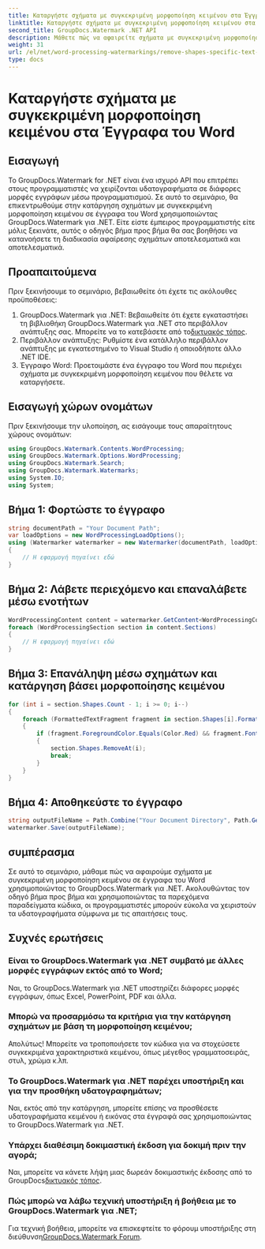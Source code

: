 ```yaml
---
title: Καταργήστε σχήματα με συγκεκριμένη μορφοποίηση κειμένου στα Έγγραφα του Word
linktitle: Καταργήστε σχήματα με συγκεκριμένη μορφοποίηση κειμένου στα Έγγραφα του Word
second_title: GroupDocs.Watermark .NET API
description: Μάθετε πώς να αφαιρείτε σχήματα με συγκεκριμένη μορφοποίηση κειμένου σε έγγραφα του Word χρησιμοποιώντας το GroupDocs.Watermark για .NET. Ακολουθήστε τον οδηγό μας για αποτελεσματικό χειρισμό των υδατογραφημάτων.
weight: 31
url: /el/net/word-processing-watermarkings/remove-shapes-specific-text-formatting-word-docs/
type: docs
---
```

# Καταργήστε σχήματα με συγκεκριμένη μορφοποίηση κειμένου στα Έγγραφα του Word

## Εισαγωγή
Το GroupDocs.Watermark for .NET είναι ένα ισχυρό API που επιτρέπει στους προγραμματιστές να χειρίζονται υδατογραφήματα σε διάφορες μορφές εγγράφων μέσω προγραμματισμού. Σε αυτό το σεμινάριο, θα επικεντρωθούμε στην κατάργηση σχημάτων με συγκεκριμένη μορφοποίηση κειμένου σε έγγραφα του Word χρησιμοποιώντας GroupDocs.Watermark για .NET. Είτε είστε έμπειρος προγραμματιστής είτε μόλις ξεκινάτε, αυτός ο οδηγός βήμα προς βήμα θα σας βοηθήσει να κατανοήσετε τη διαδικασία αφαίρεσης σχημάτων αποτελεσματικά και αποτελεσματικά.
## Προαπαιτούμενα
Πριν ξεκινήσουμε το σεμινάριο, βεβαιωθείτε ότι έχετε τις ακόλουθες προϋποθέσεις:
1.  GroupDocs.Watermark για .NET: Βεβαιωθείτε ότι έχετε εγκαταστήσει τη βιβλιοθήκη GroupDocs.Watermark για .NET στο περιβάλλον ανάπτυξης σας. Μπορείτε να το κατεβάσετε από το[δικτυακός τόπος](https://releases.groupdocs.com/Watermark/net/).
2. Περιβάλλον ανάπτυξης: Ρυθμίστε ένα κατάλληλο περιβάλλον ανάπτυξης με εγκατεστημένο το Visual Studio ή οποιοδήποτε άλλο .NET IDE.
3. Έγγραφο Word: Προετοιμάστε ένα έγγραφο του Word που περιέχει σχήματα με συγκεκριμένη μορφοποίηση κειμένου που θέλετε να καταργήσετε.

## Εισαγωγή χώρων ονομάτων
Πριν ξεκινήσουμε την υλοποίηση, ας εισάγουμε τους απαραίτητους χώρους ονομάτων:
```csharp
using GroupDocs.Watermark.Contents.WordProcessing;
using GroupDocs.Watermark.Options.WordProcessing;
using GroupDocs.Watermark.Search;
using GroupDocs.Watermark.Watermarks;
using System.IO;
using System;
```
## Βήμα 1: Φορτώστε το έγγραφο
```csharp
string documentPath = "Your Document Path";
var loadOptions = new WordProcessingLoadOptions();
using (Watermarker watermarker = new Watermarker(documentPath, loadOptions))
{
    // Η εφαρμογή πηγαίνει εδώ
}
```
## Βήμα 2: Λάβετε περιεχόμενο και επαναλάβετε μέσω ενοτήτων
```csharp
WordProcessingContent content = watermarker.GetContent<WordProcessingContent>();
foreach (WordProcessingSection section in content.Sections)
{
    // Η εφαρμογή πηγαίνει εδώ
}
```
## Βήμα 3: Επανάληψη μέσω σχημάτων και κατάργηση βάσει μορφοποίησης κειμένου
```csharp
for (int i = section.Shapes.Count - 1; i >= 0; i--)
{
    foreach (FormattedTextFragment fragment in section.Shapes[i].FormattedTextFragments)
    {
        if (fragment.ForegroundColor.Equals(Color.Red) && fragment.Font.FamilyName == "Arial")
        {
            section.Shapes.RemoveAt(i);
            break;
        }
    }
}
```
## Βήμα 4: Αποθηκεύστε το έγγραφο
```csharp
string outputFileName = Path.Combine("Your Document Directory", Path.GetFileName(documentPath));
watermarker.Save(outputFileName);
```

## συμπέρασμα
Σε αυτό το σεμινάριο, μάθαμε πώς να αφαιρούμε σχήματα με συγκεκριμένη μορφοποίηση κειμένου σε έγγραφα του Word χρησιμοποιώντας το GroupDocs.Watermark για .NET. Ακολουθώντας τον οδηγό βήμα προς βήμα και χρησιμοποιώντας τα παρεχόμενα παραδείγματα κώδικα, οι προγραμματιστές μπορούν εύκολα να χειριστούν τα υδατογραφήματα σύμφωνα με τις απαιτήσεις τους.
## Συχνές ερωτήσεις
### Είναι το GroupDocs.Watermark για .NET συμβατό με άλλες μορφές εγγράφων εκτός από το Word;
Ναι, το GroupDocs.Watermark για .NET υποστηρίζει διάφορες μορφές εγγράφων, όπως Excel, PowerPoint, PDF και άλλα.
### Μπορώ να προσαρμόσω τα κριτήρια για την κατάργηση σχημάτων με βάση τη μορφοποίηση κειμένου;
Απολύτως! Μπορείτε να τροποποιήσετε τον κώδικα για να στοχεύσετε συγκεκριμένα χαρακτηριστικά κειμένου, όπως μέγεθος γραμματοσειράς, στυλ, χρώμα κ.λπ.
### Το GroupDocs.Watermark για .NET παρέχει υποστήριξη και για την προσθήκη υδατογραφημάτων;
Ναι, εκτός από την κατάργηση, μπορείτε επίσης να προσθέσετε υδατογραφήματα κειμένου ή εικόνας στα έγγραφά σας χρησιμοποιώντας το GroupDocs.Watermark για .NET.
### Υπάρχει διαθέσιμη δοκιμαστική έκδοση για δοκιμή πριν την αγορά;
 Ναι, μπορείτε να κάνετε λήψη μιας δωρεάν δοκιμαστικής έκδοσης από το GroupDocs[δικτυακός τόπος](https://releases.groupdocs.com/).
### Πώς μπορώ να λάβω τεχνική υποστήριξη ή βοήθεια με το GroupDocs.Watermark για .NET;
 Για τεχνική βοήθεια, μπορείτε να επισκεφτείτε το φόρουμ υποστήριξης στη διεύθυνση[GroupDocs.Watermark Forum](https://forum.groupdocs.com/c/watermark/19).